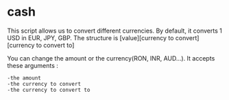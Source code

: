 # cash
This script allows us to convert different currencies.
By default, it converts 1 USD in EUR, JPY, GBP. 
The structure is [value][currency to convert][currency to convert to]

You can change the amount or the currency(RON, INR, AUD...).
It accepts these arguments :

    -the amount
    -the currency to convert
    -the currency to convert to 
    
    
    
